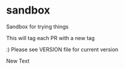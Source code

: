 # sandbox
Sandbox for trying things

This will tag each PR with a new tag

:)
Please see VERSION file for current version

New Text
